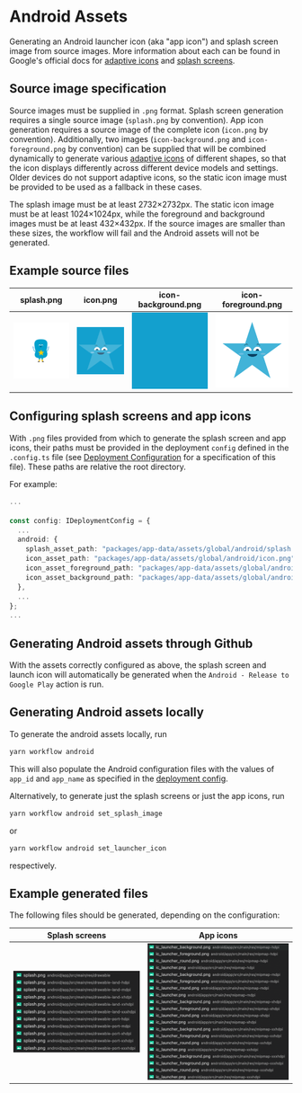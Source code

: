 # Android Assets

Generating an Android launcher icon (aka "app icon") and splash screen image from source images. More information about each can be found in Google's official docs for [adaptive icons](https://developer.android.com/guide/practices/ui_guidelines/icon_design_adaptive) and [splash screens](https://developer.android.com/guide/topics/ui/splash-screen).

## Source image specification
Source images must be supplied in `.png` format. Splash screen generation requires a single source image (`splash.png` by convention). App icon generation requires a source image of the complete icon (`icon.png` by convention). Additionally, two images (`icon-background.png` and `icon-foreground.png` by convention) can be supplied that will be combined dynamically to generate various [adaptive icons](https://developer.android.com/guide/practices/ui_guidelines/icon_design_adaptive) of different shapes, so that the icon displays differently across different device models and settings. Older devices do not support adaptive icons, so the static icon image must be provided to be used as a fallback in these cases.

The splash image must be at least 2732×2732px. The static icon image must be at least 1024×1024px, while the foreground and background images must be at least 432×432px. If the source images are smaller than these sizes, the workflow will fail and the Android assets will not be generated.

## Example source files
| splash.png             | icon.png             | icon-background.png             |icon-foreground.png |
| ---------------------- | -------------------- | ------------------------------- |------------------- |
|![](./images/splash.png)|![](./images/icon.png)|![](./images/icon-background.png)|![](./images/icon-foreground.png)|


## Configuring splash screens and app icons
With `.png` files provided from which to generate the splash screen and app icons, their paths must be provided in the deployment `config` defined in the `.config.ts` file (see [Deployment Configuration](../deployments/) for a specification of this file). These paths are relative the root directory.

For example:

```ts title=".idems_app/deployments/plh/global.config.ts"
...

const config: IDeploymentConfig = {
  ...
  android: {
    splash_asset_path: "packages/app-data/assets/global/android/splash.png",
    icon_asset_path: "packages/app-data/assets/global/android/icon.png",
    icon_asset_foreground_path: "packages/app-data/assets/global/android/icon-foreground.png",
    icon_asset_background_path: "packages/app-data/assets/global/android/icon-background.png",
  },
  ...
};
...
```
## Generating Android assets through Github
With the assets correctly configured as above, the splash screen and launch icon will automatically be generated when the `Android - Release to Google Play` action is run.

## Generating Android assets locally
To generate the android assets locally, run
```sh
yarn workflow android
```
This will also populate the Android configuration files with the values of `app_id` and `app_name` as specified in the [deployment config](./deployments.md#android-app-management).

Alternatively, to generate just the splash screens or just the app icons, run
```sh
yarn workflow android set_splash_image
```
or
```sh
yarn workflow android set_launcher_icon
```
respectively.

## Example generated files
The following files should be generated, depending on the configuration:

| Splash screens  | App icons  |
| ---- | ---- |
|![](./images/generated-splash-files.png)|![](./images/generated-icon-files.png)|

